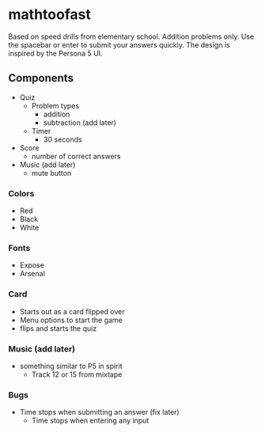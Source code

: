 # mathtoofast

Based on speed drills from elementary school. Addition problems only. Use the spacebar or enter to submit your answers quickly. The design is inspired by the Persona 5 UI.

## Components

- Quiz
  - Problem types
    - addition
    - subtraction (add later)
  - Timer
    - 30 seconds
- Score
  - number of correct answers
- Music (add later)
  - mute button

### Colors

- Red
- Black
- White

### Fonts

- Expose
- Arsenal

### Card

- Starts out as a card flipped over
- Menu options to start the game
- flips and starts the quiz

### Music (add later)

- something similar to P5 in spirit
  - Track 12 or 15 from mixtape

### Bugs

- Time stops when submitting an answer (fix later)
  - Time stops when entering any input

